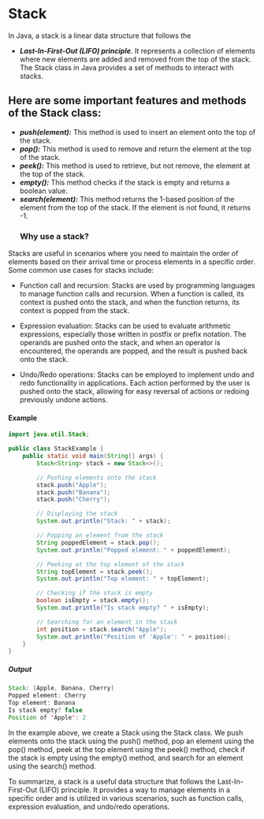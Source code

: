 # Stack
In Java, a stack is a linear data structure that follows the 
* ***Last-In-First-Out (LIFO) principle***.
It represents a collection of elements where new elements are added and removed from the top of the stack. 
The Stack class in Java provides a set of methods to interact with stacks.
 ## Here are some important features and methods of the Stack class:

* ***push(element):***
This method is used to insert an element onto the top of the stack.
* ***pop():*** 
This method is used to remove and return the element at the top of the stack.
* ***peek():***
This method is used to retrieve, but not remove, the element at the top of the stack.
* ***empty():***
This method checks if the stack is empty and returns a boolean value.
* ***search(element):***
This method returns the 1-based position of the element from the top of the stack.
If the element is not found, it returns -1.
  ### Why use a stack?
Stacks are useful in scenarios where you need to maintain the order of elements based on their arrival time or process elements in a specific order. 
Some common use cases for stacks include:


* Function call and recursion: Stacks are used by programming languages to manage function 
calls and recursion. When a function is called, its context is pushed onto the stack, and when the function returns,
its context is popped from the stack.

* Expression evaluation: 
Stacks can be used to evaluate arithmetic expressions, especially those written in postfix 
or prefix notation. The operands are pushed onto the stack, and when an operator is encountered,
the operands are popped, and the result is pushed back onto the stack.

* Undo/Redo operations:
 Stacks can be employed to implement undo and redo functionality in applications.
Each action performed by the user is pushed onto the stack, 
allowing for easy reversal of actions or redoing previously undone actions.

#### Example 
```java
import java.util.Stack;

public class StackExample {
    public static void main(String[] args) {
        Stack<String> stack = new Stack<>();

        // Pushing elements onto the stack
        stack.push("Apple");
        stack.push("Banana");
        stack.push("Cherry");

        // Displaying the stack
        System.out.println("Stack: " + stack);

        // Popping an element from the stack
        String poppedElement = stack.pop();
        System.out.println("Popped element: " + poppedElement);

        // Peeking at the top element of the stack
        String topElement = stack.peek();
        System.out.println("Top element: " + topElement);

        // Checking if the stack is empty
        boolean isEmpty = stack.empty();
        System.out.println("Is stack empty? " + isEmpty);

        // Searching for an element in the stack
        int position = stack.search("Apple");
        System.out.println("Position of 'Apple': " + position);
    }
}
```
##### Output
```java
Stack: [Apple, Banana, Cherry]
Popped element: Cherry
Top element: Banana
Is stack empty? false
Position of 'Apple': 2
```

In the example above, we create a Stack using the Stack class.
We push elements onto the stack using the push() method, pop an element using the pop() method,
peek at the top element using the peek() method, check if the stack is empty using the empty() method, 
and search for an element using the search() method.

To summarize, a stack is a useful data structure that follows the Last-In-First-Out (LIFO) principle.
It provides a way to manage elements in a specific order and is utilized in various scenarios, such as function calls, expression evaluation, and undo/redo operations.